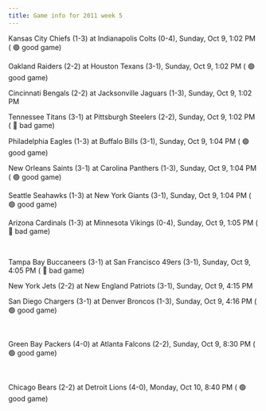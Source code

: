 ```yaml
---
title: Game info for 2011 week 5
---
```

Kansas City Chiefs (1-3) at Indianapolis Colts (0-4), Sunday, Oct 9, 1:02 PM (	:green_circle: good game)

Oakland Raiders (2-2) at Houston Texans (3-1), Sunday, Oct 9, 1:02 PM (	:green_circle: good game)

Cincinnati Bengals (2-2) at Jacksonville Jaguars (1-3), Sunday, Oct 9, 1:02 PM

Tennessee Titans (3-1) at Pittsburgh Steelers (2-2), Sunday, Oct 9, 1:02 PM (	:red_circle: bad game)

Philadelphia Eagles (1-3) at Buffalo Bills (3-1), Sunday, Oct 9, 1:04 PM (	:green_circle: good game)

New Orleans Saints (3-1) at Carolina Panthers (1-3), Sunday, Oct 9, 1:04 PM (	:green_circle: good game)

Seattle Seahawks (1-3) at New York Giants (3-1), Sunday, Oct 9, 1:04 PM (	:green_circle: good game)

Arizona Cardinals (1-3) at Minnesota Vikings (0-4), Sunday, Oct 9, 1:05 PM (	:red_circle: bad game)


<br/>

Tampa Bay Buccaneers (3-1) at San Francisco 49ers (3-1), Sunday, Oct 9, 4:05 PM (	:red_circle: bad game)

New York Jets (2-2) at New England Patriots (3-1), Sunday, Oct 9, 4:15 PM

San Diego Chargers (3-1) at Denver Broncos (1-3), Sunday, Oct 9, 4:16 PM (	:green_circle: good game)


<br/>

Green Bay Packers (4-0) at Atlanta Falcons (2-2), Sunday, Oct 9, 8:30 PM (	:green_circle: good game)


<br/>

Chicago Bears (2-2) at Detroit Lions (4-0), Monday, Oct 10, 8:40 PM (	:green_circle: good game)

